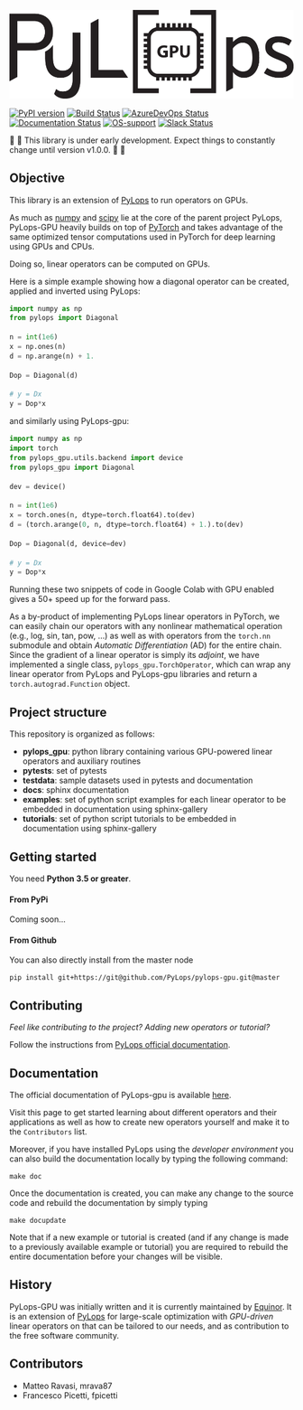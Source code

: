 ![PyLops-gpu](https://github.com/PyLops/pylops-gpu/blob/master/docs/source/_static/g-pylops_b.png)

[![PyPI version](https://badge.fury.io/py/pylops-gpu.svg)](https://badge.fury.io/py/pylops-gpu)
[![Build Status](https://travis-ci.com/PyLops/pylops-gpu.svg?branch=master)](https://travis-ci.com/PyLops/pylops-gpu)
[![AzureDevOps Status](https://travis-ci.com/PyLops/pylops-gpu.svg?branch=master)](https://travis-ci.com/PyLops/pylops-gpu)
[![Documentation Status](https://readthedocs.org/projects/pylops-gpu/badge/?version=latest)](https://pylops-gpu.readthedocs.io/en/latest/?badge=latest)
[![OS-support](https://img.shields.io/badge/OS-linux,osx-850A8B.svg)](https://github.com/PyLops/pylops-gpu)
[![Slack Status](https://img.shields.io/badge/chat-slack-green.svg)](https://pylops.slack.com)

:vertical_traffic_light: :vertical_traffic_light: This library is under early development.
Expect things to constantly change until version v1.0.0. :vertical_traffic_light: :vertical_traffic_light:

## Objective
This library is an extension of [PyLops](https://pylops.readthedocs.io/en/latest/)
to run operators on GPUs.

As much as [numpy](http://www.numpy.org) and [scipy](http://www.scipy.org/scipylib/index.html) lie
at the core of the parent project PyLops, PyLops-GPU heavily builds on top of
[PyTorch](http://pytorch.org) and takes advantage of the same optimized
tensor computations used in PyTorch for deep learning using GPUs and CPUs.

Doing so, linear operators can be computed on GPUs.

Here is a simple example showing how a diagonal operator can be created,
applied and inverted using PyLops:
```python
import numpy as np
from pylops import Diagonal

n = int(1e6)
x = np.ones(n)
d = np.arange(n) + 1.

Dop = Diagonal(d)

# y = Dx
y = Dop*x
```

and similarly using PyLops-gpu:
```python
import numpy as np
import torch
from pylops_gpu.utils.backend import device
from pylops_gpu import Diagonal

dev = device()

n = int(1e6)
x = torch.ones(n, dtype=torch.float64).to(dev)
d = (torch.arange(0, n, dtype=torch.float64) + 1.).to(dev)

Dop = Diagonal(d, device=dev)

# y = Dx
y = Dop*x
```

Running these two snippets of code in Google Colab with GPU enabled gives a 50+
speed up for the forward pass.

As a by-product of implementing PyLops linear operators in PyTorch, we can easily
chain our operators with any nonlinear mathematical operation (e.g., log, sin, tan, pow, ...)
as well as with operators from the ``torch.nn`` submodule and obtain *Automatic
Differentiation* (AD) for the entire chain. Since the gradient of a linear
operator is simply its *adjoint*, we have implemented a single class,
`pylops_gpu.TorchOperator`, which can wrap any linear operator
from PyLops and PyLops-gpu libraries and return a `torch.autograd.Function` object.


## Project structure
This repository is organized as follows:
* **pylops_gpu**: python library containing various GPU-powered linear operators and auxiliary routines
* **pytests**:    set of pytests
* **testdata**:   sample datasets used in pytests and documentation
* **docs**:       sphinx documentation
* **examples**:   set of python script examples for each linear operator to be embedded in documentation using sphinx-gallery
* **tutorials**:  set of python script tutorials to be embedded in documentation using sphinx-gallery

## Getting started

You need **Python 3.5 or greater**.

#### From PyPi
Coming soon...

#### From Github

You can also directly install from the master node

```
pip install git+https://git@github.com/PyLops/pylops-gpu.git@master
```

## Contributing
*Feel like contributing to the project? Adding new operators or tutorial?*

Follow the instructions from [PyLops official documentation](https://pylops.readthedocs.io/en/latest/contributing.html).

## Documentation
The official documentation of PyLops-gpu is available [here](https://pylops-gpu.readthedocs.io/).

Visit this page to get started learning about different operators and their applications as well as how to
create new operators yourself and make it to the ``Contributors`` list.

Moreover, if you have installed PyLops using the *developer environment* you can also build the documentation locally by
typing the following command:
```
make doc
```
Once the documentation is created, you can make any change to the source code and rebuild the documentation by
simply typing
```
make docupdate
```
Note that if a new example or tutorial is created (and if any change is made to a previously available example or tutorial)
you are required to rebuild the entire documentation before your changes will be visible.


## History
PyLops-GPU was initially written and it is currently maintained by [Equinor](https://www.equinor.com).
It is an extension of [PyLops](https://pylops.readthedocs.io/en/latest/) for large-scale optimization with
*GPU-driven* linear operators on that can be tailored to our needs, and as contribution to the free software community.


## Contributors
* Matteo Ravasi, mrava87
* Francesco Picetti, fpicetti